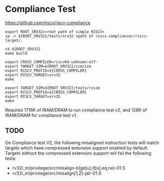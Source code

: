 # Compliance Test

<https://github.com/riscv/riscv-compliance>

    export ROOT_SRV32=<root path of simple RISCV>
    cp -r ${ROOT_SRV32}/tests/srv32 <path of riscv-compliance>/riscv-target/.

    cd ${ROOT_SRV32}
    make build

    export CROSS_COMPILER=riscv64-unknown-elf-
    export TARGET_SIM=${ROOT_SRV32}/sim/sim
    export RISCV_PREFIX=${CROSS_COMPILER}
    export RISCV_TARGET=srv32
    make

    export TARGET_SIM=${ROOT_SRV32}/tools/rvsim
    export RISCV_PREFIX=${CROSS_COMPILER}
    export RISCV_TARGET=srv32
    make

Requires 1716K of IRAM/DRAM to run compliance test v2, and 128K of IRAM/DRAM for
compliance test v1.

## TODO

On Compliance test V2, the following misaligned instruction tests will match targets
which have compressed extension support enabled by default. Targets without the
compressed extension support will fail the following tests:

*   rv32i_m/privilege/src/misalign-b\[ge\[u\],lt\[u\],eq,ne\]-01.S
*   rv32i_m/privilege/src/misalign\[1,2\]-jalr-01.S
